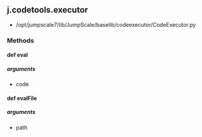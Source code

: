 ## j.codetools.executor

- /opt/jumpscale7/lib/JumpScale/baselib/codeexecutor/CodeExecutor.py

### Methods

#### def eval 

##### arguments

- code

#### def evalFile 

##### arguments

- path

